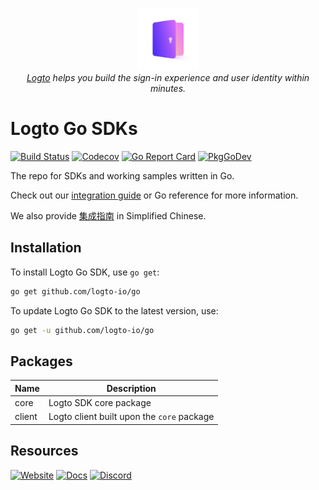 <p align="center">
  <a href="https://logto.io" target="_blank" align="center" alt="Logto Logo">
      <img src="./logo.png" width="100">
  </a>
  <br/>
  <span><i><a href="https://logto.io" target="_blank">Logto</a> helps you build the sign-in experience and user identity within minutes.</i></span>
</p>

# Logto Go SDKs
[![Build Status](https://github.com/logto-io/go/actions/workflows/main.yml/badge.svg)](https://github.com/logto-io/go/actions/workflows/main.yml)
[![Codecov](https://img.shields.io/codecov/c/github/logto-io/go)](https://app.codecov.io/gh/logto-io/go?branch=master)
[![Go Report Card](https://goreportcard.com/badge/github.com/logto-io/go)](https://goreportcard.com/report/github.com/logto-io/go)
[![PkgGoDev](https://pkg.go.dev/badge/github.com/logto-io/go)](https://pkg.go.dev/github.com/logto-io/go)

The repo for SDKs and working samples written in Go.

Check out our [integration guide](https://docs.logto.io/docs/recipes/integrate-logto/go-web) or Go reference for more information.

We also provide [集成指南](https://docs.logto.io/zh-cn/docs/recipes/integrate-logto/go-web) in Simplified Chinese.

## Installation

To install Logto Go SDK, use `go get`:

```bash
go get github.com/logto-io/go
```

To update Logto Go SDK to the latest version, use:
```bash
go get -u github.com/logto-io/go
```

## Packages

| Name   | Description                          |
| ------ | ------------------------------------ |
| core   | Logto SDK core package               |
| client | Logto client built upon the `core` package |

## Resources

[![Website](https://img.shields.io/badge/website-logto.io-8262F8.svg)](https://logto.io/)
[![Docs](https://img.shields.io/badge/docs-logto.io-green.svg)](https://docs.logto.io/docs/recipes/integrate-logto/go-web)
[![Discord](https://img.shields.io/discord/965845662535147551?logo=discord&logoColor=ffffff&color=7389D8&cacheSeconds=600)](https://discord.gg/UEPaF3j5e6)

